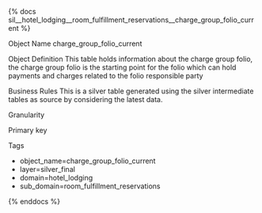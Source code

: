 {% docs sil__hotel_lodging__room_fulfillment_reservations__charge_group_folio_current %}

Object Name
charge_group_folio_current

Object Definition
This table holds information about the charge group folio, the charge group folio is the starting point for the folio which can hold payments and charges related to the folio responsible party

Business Rules
This is a silver table generated using the silver intermediate tables as source by considering the latest data.

Granularity

Primary key

Tags
- object_name=charge_group_folio_current
- layer=silver_final
- domain=hotel_lodging
- sub_domain=room_fulfillment_reservations

{% enddocs %}